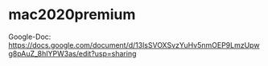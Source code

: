 # mac2020premium

Google-Doc: https://docs.google.com/document/d/13lsSVOXSvzYuHv5nmOEP9LmzUpwg8pAuZ_8hIYPW3as/edit?usp=sharing

